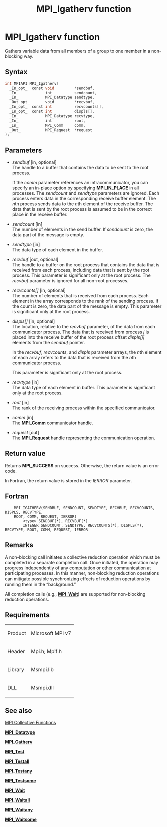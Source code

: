 ﻿---
title: MPI_Igatherv function
TOCTitle: MPI_Igatherv function
ms:assetid: 7857E458-3F26-473E-9A37-F5F604B0EBA5
ms:mtpsurl: https://msdn.microsoft.com/en-us/library/Mt629168(v=VS.85)
ms:contentKeyID: 71965704
ms.date: 03/28/2018
mtps_version: v=VS.85
f1_keywords:
- MPI_IGATHERV
- mpif/MPI_Igatherv
- mpi/MPI_IGATHERV
dev_langs:
- C++
- C
api_location:
- Msmpi.dll
api_name:
- MPI_Igatherv
api_type:
- DLLExport
product:
- Windows
topic_type:
- apiref
- kbSyntax
product_family_name: VS
ROBOTS: INDEX,FOLLOW
---

# MPI\_Igatherv function

Gathers variable data from all members of a group to one member in a non-blocking way.

## Syntax

``` c++
int MPIAPI MPI_Igatherv(
  _In_opt_  const void         *sendbuf,
  _In_            int          sendcount,
  _In_            MPI_Datatype sendtype,
  _Out_opt_       void         *recvbuf,
  _In_opt_  const int          recvcounts[],
  _In_opt_  const int          displs[],
  _In_            MPI_Datatype recvtype,
  _In_            int          root,
  _In_            MPI_Comm     comm,
  _Out_           MPI_Request  *request
);
```

## Parameters

  - *sendbuf* \[in, optional\]  
    The handle to a buffer that contains the data to be sent to the root process.
    
    If the *comm* parameter references an intracommunicator, you can specify an in-place option by specifying **MPI\_IN\_PLACE** in all processes. The *sendcount* and *sendtype* parameters are ignored. Each process enters data in the corresponding receive buffer element. The *n*th process sends data to the *n*th element of the receive buffer. The data that is sent by the root process is assumed to be in the correct place in the receive buffer.

  - *sendcount* \[in\]  
    The number of elements in the send buffer. If *sendcount* is zero, the data part of the message is empty.

  - *sendtype* \[in\]  
    The data type of each element in the buffer.

  - *recvbuf* \[out, optional\]  
    The handle to a buffer on the root process that contains the data that is received from each process, including data that is sent by the root process. This parameter is significant only at the root process. The *recvbuf* parameter is ignored for all non-root processes.

  - *recvcounts\[\]* \[in, optional\]  
    The number of elements that is received from each process. Each element in the array corresponds to the rank of the sending process. If the count is zero, the data part of the message is empty. This parameter is significant only at the root process.

  - *displs\[\]* \[in, optional\]  
    The location, relative to the *recvbuf* parameter, of the data from each communicator process. The data that is received from process *j* is placed into the receive buffer of the root process offset *displs\[j\]* elements from the *sendbuf* pointer.
    
    In the *recvbuf*, *recvcounts*, and *displs* parameter arrays, the *n*th element of each array refers to the data that is received from the *n*th communicator process.
    
    This parameter is significant only at the root process.

  - *recvtype* \[in\]  
    The data type of each element in buffer. This parameter is significant only at the root process.

  - *root* \[in\]  
    The rank of the receiving process within the specified communicator.

  - *comm* \[in\]  
    The [**MPI\_Comm**](mpi-comm-enumeration.md) communicator handle.

  - *request* \[out\]  
    The [**MPI\_Request**](mpi-comm-enumeration.md) handle representing the communication operation.

## Return value

Returns **MPI\_SUCCESS** on success. Otherwise, the return value is an error code.

In Fortran, the return value is stored in the *IERROR* parameter.

## Fortran

``` FORTRAN
    MPI_IGATHERV(SENDBUF, SENDCOUNT, SENDTYPE, RECVBUF, RECVCOUNTS, DISPLS, RECVTYPE,
    ROOT, COMM, REQUEST, IERROR)
        <type> SENDBUF(*), RECVBUF(*)
        INTEGER SENDCOUNT, SENDTYPE, RECVCOUNTS(*), DISPLS(*), RECVTYPE, ROOT, COMM, REQUEST, IERROR
```

## Remarks

A non-blocking call initiates a collective reduction operation which must be completed in a separate completion call. Once initiated, the operation may progress independently of any computation or other communication at participating processes. In this manner, non-blocking reduction operations can mitigate possible synchronizing eﬀects of reduction operations by running them in the “background.”

All completion calls (e.g., [**MPI\_Wait**](mpi-wait-function.md)) are supported for non-blocking reduction operations.

## Requirements

<table>
<colgroup>
<col/>
<col/>
</colgroup>
<tbody>
<tr class="odd">
<td><p>Product</p></td>
<td><p>Microsoft MPI v7</p></td>
</tr>
<tr class="even">
<td><p>Header</p></td>
<td>Mpi.h;
Mpif.h</td>
</tr>
<tr class="odd">
<td><p>Library</p></td>
<td>Msmpi.lib</td>
</tr>
<tr class="even">
<td><p>DLL</p></td>
<td>Msmpi.dll</td>
</tr>
</tbody>
</table>


## See also

[MPI Collective Functions](mpi-collective-functions.md)

[**MPI\_Datatype**](mpi-datatype-enumeration.md)

[**MPI\_Gatherv**](mpi-gatherv-function.md)

[**MPI\_Test**](mpi-test-function.md)

[**MPI\_Testall**](mpi-testall-function.md)

[**MPI\_Testany**](mpi-testany-function.md)

[**MPI\_Testsome**](mpi-testsome-function.md)

[**MPI\_Wait**](mpi-wait-function.md)

[**MPI\_Waitall**](mpi-waitall-function.md)

[**MPI\_Waitany**](mpi-waitany-function.md)

[**MPI\_Waitsome**](mpi-waitsome-function.md)

